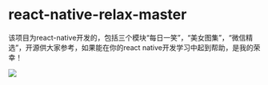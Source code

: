 # react-native-relax-master
该项目为react-native开发的，包括三个模块“每日一笑”，“美女图集”，“微信精选”，开源供大家参考，如果能在你的react native开发学习中起到帮助，是我的荣幸！

![](http://img.blog.csdn.net/20170831164402683?watermark/2/text/aHR0cDovL2Jsb2cuY3Nkbi5uZXQvTXlOYW1lX2tr/font/5a6L5L2T/fontsize/400/fill/I0JBQkFCMA==/dissolve/70/gravity/SouthEast)

